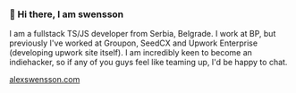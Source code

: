 ### 👋 Hi there, I am swensson

I am a fullstack TS/JS developer from Serbia, Belgrade. I work at BP, but previously I've worked at Groupon, SeedCX and Upwork Enterprise (developing upwork site itself). I am incredibly keen to become an indiehacker, so if any of you guys feel like teaming up, I'd be happy to chat.

[alexswensson.com](https://alexswensson.com)
